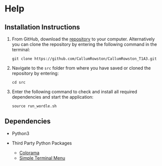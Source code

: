 # Help

## Installation Instructions

1. From GitHub, download the [repository](https://github.com/CallumRowston/CallumRowston_T1A3) to your computer.
   Alternatively you can clone the repository by entering the following command in the terminal:

    `git clone https://github.com/CallumRowston/CallumRowston_T1A3.git`

2. Navigate to the `src` folder from where you have saved or cloned the repository by entering:

    `cd src`

3. Enter the following command to check and install all required dependencies and start the application:

    `source run_wordle.sh`

## Dependencies

+ Python3
+ Third Party Python Packages
  
  + [Colorama](https://pypi.org/project/colorama/)
  + [Simple Terminal Menu](https://pypi.org/project/simple-term-menu/)
